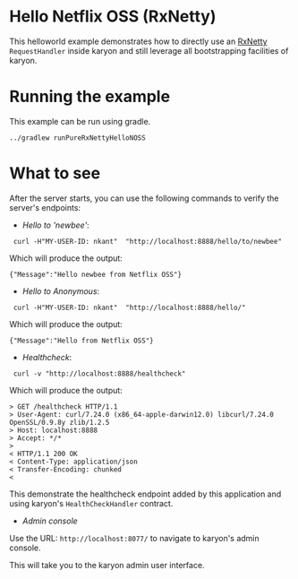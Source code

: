 Hello Netflix OSS (RxNetty)
======

This helloworld example demonstrates how to directly use an [RxNetty](https://github.com/ReactiveX/RxNetty) 
`RequestHandler` inside karyon and still leverage all bootstrapping facilities of karyon.

Running the example
===================

This example can be run using gradle.

`../gradlew runPureRxNettyHelloNOSS`

What to see
===========

After the server starts, you can use the following commands to verify the server's endpoints:

* _Hello to 'newbee'_:

```
 curl -H"MY-USER-ID: nkant"  "http://localhost:8888/hello/to/newbee"
```
Which will produce the output:
```
{"Message":"Hello newbee from Netflix OSS"}
```

* _Hello to Anonymous_:

```
 curl -H"MY-USER-ID: nkant"  "http://localhost:8888/hello/"
```
Which will produce the output:
```
{"Message":"Hello from Netflix OSS"}
```

* _Healthcheck_:

```
 curl -v "http://localhost:8888/healthcheck"
```
Which will produce the output:
```
> GET /healthcheck HTTP/1.1
> User-Agent: curl/7.24.0 (x86_64-apple-darwin12.0) libcurl/7.24.0 OpenSSL/0.9.8y zlib/1.2.5
> Host: localhost:8888
> Accept: */*
> 
< HTTP/1.1 200 OK
< Content-Type: application/json
< Transfer-Encoding: chunked
< 
```

This demonstrate the healthcheck endpoint added by this application and using karyon's `HealthCheckHandler` contract.

* _Admin console_ 

Use the URL: `http://localhost:8077/` to navigate to karyon's admin console.

This will take you to the karyon admin user interface.

